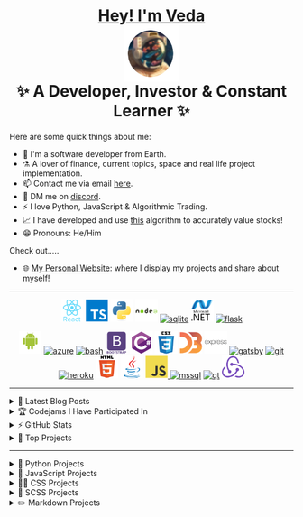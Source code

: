 <h1 align="center" style="border-bottom: none">
    <b>
        <a href="https://github.com/dopevog">Hey! I'm Veda</a><br>
    </b>
    <img align="center" width="100" height="100" src="https://github.com/dopevog/dopevog/blob/main/myicon.png"><br>
    </b>
    ✨ A Developer, Investor & Constant Learner ✨ <br>

</h1>


Here are some quick things about me:

- 🔭 I'm a software developer from Earth.
- ⚗️ A lover of finance, current topics, space and real life project implementation.
- 📫 Contact me via email [here](mailto:vedant.vnk@gmail.com).
- 👾 DM me on [discord](https://discord.com/users/711092289740472370).
- ⚡ I love Python, JavaScript & Algorithmic Trading.
- 📈 I have developed and use [this](https://docs.google.com/document/d/1ks_oHgM1R7aNmpa2Cq8Y12pmkiN3P1iAdAr1PqiUhZg/edit) algorithm to accurately value stocks!
- 😁 Pronouns: He/Him

Check out..... 

- 🌐 [My Personal Website](https://dopevog.github.io/me/): where I display my projects and share about myself!

---

<p align="center">
  <a href="https://reactjs.org/" target="_blank"><img src="https://raw.githubusercontent.com/devicons/devicon/master/icons/react/react-original-wordmark.svg" alt="react" width="40" height="40" /></a>
  <a href="https://www.typescriptlang.org/" target="_blank"><img src="https://raw.githubusercontent.com/devicons/devicon/master/icons/typescript/typescript-original.svg" alt="typescript" width="40" height="40" /></a>
  <a href="https://www.python.org" target="_blank"><img src="https://raw.githubusercontent.com/devicons/devicon/master/icons/python/python-original.svg" alt="python" width="40" height="40" /></a>
  <a href="https://nodejs.org" target="_blank"><img src="https://raw.githubusercontent.com/devicons/devicon/master/icons/nodejs/nodejs-original-wordmark.svg" alt="nodejs" width="40" height="40" /></a>
  <a href="https://www.sqlite.org/" target="_blank"><img src="https://www.vectorlogo.zone/logos/sqlite/sqlite-icon.svg" alt="sqlite" width="40" height="40" /></a>
  <a href="https://dotnet.microsoft.com/" target="_blank"><img src="https://raw.githubusercontent.com/devicons/devicon/master/icons/dot-net/dot-net-original-wordmark.svg" alt="dotnet" width="40" height="40" /></a>
  <a href="https://flask.palletsprojects.com/" target="_blank"><img src="https://www.vectorlogo.zone/logos/pocoo_flask/pocoo_flask-icon.svg" alt="flask" width="40" height="40" /></a>
</p>

<p align="center">
  <a href="https://developer.android.com" target="_blank"><img src="https://raw.githubusercontent.com/devicons/devicon/master/icons/android/android-original-wordmark.svg" alt="android" width="40" height="40" /></a>
  <a href="https://azure.microsoft.com/en-in/" target="_blank"><img src="https://www.vectorlogo.zone/logos/microsoft_azure/microsoft_azure-icon.svg" alt="azure" width="40" height="40" /></a>
  <a href="https://www.gnu.org/software/bash/" target="_blank"><img src="https://www.vectorlogo.zone/logos/gnu_bash/gnu_bash-icon.svg" alt="bash" width="40" height="40" /></a>
  <a href="https://getbootstrap.com" target="_blank"><img src="https://raw.githubusercontent.com/devicons/devicon/master/icons/bootstrap/bootstrap-plain-wordmark.svg" alt="bootstrap" width="40" height="40" /></a>
  <a href="https://www.w3schools.com/cs/" target="_blank"><img src="https://raw.githubusercontent.com/devicons/devicon/master/icons/csharp/csharp-original.svg" alt="csharp" width="40" height="40" /></a>
  <a href="https://www.w3schools.com/css/" target="_blank"><img src="https://raw.githubusercontent.com/devicons/devicon/master/icons/css3/css3-original-wordmark.svg" alt="css3" width="40" height="40" /></a>
  <a href="https://d3js.org/" target="_blank"><img src="https://raw.githubusercontent.com/devicons/devicon/master/icons/d3js/d3js-original.svg" alt="d3js" width="40" height="40" /></a>
  <a href="https://expressjs.com" target="_blank"><img src="https://raw.githubusercontent.com/devicons/devicon/master/icons/express/express-original-wordmark.svg" alt="express" width="40" height="40" /></a>
  <a href="https://www.gatsbyjs.com/" target="_blank"><img src="https://www.vectorlogo.zone/logos/gatsbyjs/gatsbyjs-icon.svg" alt="gatsby" width="40" height="40" /></a>
  <a href="https://git-scm.com/" target="_blank"><img src="https://www.vectorlogo.zone/logos/git-scm/git-scm-icon.svg" alt="git" width="40" height="40" /></a>
  <a href="https://heroku.com" target="_blank"><img src="https://www.vectorlogo.zone/logos/heroku/heroku-icon.svg" alt="heroku" width="40" height="40" /></a>
  <a href="https://www.w3.org/html/" target="_blank"><img src="https://raw.githubusercontent.com/devicons/devicon/master/icons/html5/html5-original-wordmark.svg" alt="html5" width="40" height="40" /></a>
  <a href="https://www.java.com" target="_blank"><img src="https://raw.githubusercontent.com/devicons/devicon/master/icons/java/java-original.svg" alt="java" width="40" height="40" /></a>
  <a href="https://developer.mozilla.org/en-US/docs/Web/JavaScript" target="_blank"><img src="https://raw.githubusercontent.com/devicons/devicon/master/icons/javascript/javascript-original.svg" alt="javascript" width="40" height="40" /> </a>
  <a href="https://www.microsoft.com/en-us/sql-server" target="_blank"><img src="https://cdn.worldvectorlogo.com/logos/microsoft-sql-server.svg" alt="mssql" width="40" height="40" /></a>
  <a href="https://www.qt.io/" target="_blank"><img src="https://upload.wikimedia.org/wikipedia/commons/0/0b/Qt_logo_2016.svg" alt="qt" width="40" height="40" /></a>
  <a href="https://redux.js.org" target="_blank"><img src="https://raw.githubusercontent.com/devicons/devicon/master/icons/redux/redux-original.svg" alt="redux" width="40" height="40" /></a>
</p>

---

<details>
  <summary>📕 Latest Blog Posts</summary>
  
<!-- BLOG-POST-LIST:START -->
- [Nothing Yet]()
<!-- BLOG-POST-LIST:END -->

➡️ [more blog posts...]()

</details>

<details>
  <summary>🏆 Codejams I Have Participated In</summary>
  
<!-- CODEJAM-LIST:START -->
- [Nothing Yet]()
<!-- CODEJAM-LIST:END -->

</details>

<details>
  <summary>⚡ GitHub Stats</summary>

  ![Github stats](https://github-readme-stats.vercel.app/api?username=dopevog&show_icons=true&count_private=true&theme=vision-friendly-dark&icon_color=ffd95b)
 
  [![Top Langs](https://github-readme-stats.vercel.app/api/top-langs/?username=dopevog&hide=html&theme=vision-friendly-dark&icon_color=ffd95b)](https://github.com/twopirllc/github-readme-stats)
  
  ![Streak](https://github-readme-streak-stats.herokuapp.com/?user=dopevog&hide=html&theme=vision-friendly-dark&icon_color=ffd95b)
  
  ![activity-graph](https://activity-graph.herokuapp.com/graph?username=dopevog&theme=react-dark&area=true&hide_border=true)
  
  
</details>

<details>
  <summary>🥇 Top Projects</summary>
  
  [![ReadMe Card](https://github-readme-stats.vercel.app/api/pin/?username=cstox&repo=stox&theme=vision-friendly-dark&icon_color=ffd95b)](https://github.com/cstox/stox)
  
  [![ReadMe Card](https://github-readme-stats.vercel.app/api/pin/?username=cvython&repo=vython&theme=vision-friendly-dark&icon_color=ffd95b)](https://github.com/cvython/vython)
  
  [![ReadMe Card](https://github-readme-stats.vercel.app/api/pin/?username=yokiorg&repo=codepix&theme=vision-friendly-dark&icon_color=ffd95b)](https://github.com/code-pix/codepix)
  
  [![ReadMe Card](https://github-readme-stats.vercel.app/api/pin/?username=dopevog&repo=repolist&theme=vision-friendly-dark&icon_color=ffd95b)](https://github.com/dopevog/repolist)
  
  [![ReadMe Card](https://github-readme-stats.vercel.app/api/pin/?username=dopevog&repo=stockmarket-ai&theme=vision-friendly-dark&icon_color=ffd95b)](https://github.com/dopevog/stockmarket-ai)
  
  [![ReadMe Card](https://github-readme-stats.vercel.app/api/pin/?username=dopevog&repo=aesthetic&theme=vision-friendly-dark&icon_color=ffd95b)](https://github.com/dopevog/aesthetic)
  
  [![ReadMe Card](https://github-readme-stats.vercel.app/api/pin/?username=dopevog&repo=fakegooogle&theme=vision-friendly-dark&icon_color=ffd95b)](https://github.com/dopevog/fakegooogle)
  
</details>

---

<details>
  <summary>🐍 Python Projects</summary>
  
  [![ReadMe Card](https://github-readme-stats.vercel.app/api/pin/?username=cstox&repo=stox&theme=vision-friendly-dark&icon_color=ffd95b)](https://github.com/cstox/stox)
  
  [![ReadMe Card](https://github-readme-stats.vercel.app/api/pin/?username=cvython&repo=vython&theme=vision-friendly-dark&icon_color=ffd95b)](https://github.com/cvython/vython)
  
  [![ReadMe Card](https://github-readme-stats.vercel.app/api/pin/?username=dopevog&repo=stockmarket-ai&theme=vision-friendly-dark&icon_color=ffd95b)](https://github.com/dopevog/stockmarket-ai)
  
  [![ReadMe Card](https://github-readme-stats.vercel.app/api/pin/?username=dopevog&repo=cv-sudoku-solver&theme=vision-friendly-dark&icon_color=ffd95b)](https://github.com/dopevog/cv-sudoku-solver)
  
</details>

<details>
  <summary>📜 JavaScript Projects</summary>
  
  [![ReadMe Card](https://github-readme-stats.vercel.app/api/pin/?username=dopevog&repo=me&theme=vision-friendly-dark&icon_color=ffd95b)](https://github.com/dopevog/me)
 
  [![ReadMe Card](https://github-readme-stats.vercel.app/api/pin/?username=yokiorg&repo=codepix&theme=vision-friendly-dark&icon_color=ffd95b)](https://github.com/yokiorg/codepix)
  
  [![ReadMe Card](https://github-readme-stats.vercel.app/api/pin/?username=dopevog&repo=fakegooogle&theme=vision-friendly-dark&icon_color=ffd95b)](https://github.com/dopevog/fakegooogle)
    
</details>

<details>
  <summary>👨‍💻 CSS Projects</summary>
  
  [![ReadMe Card](https://github-readme-stats.vercel.app/api/pin/?username=dopevog&repo=aesthetic&theme=vision-friendly-dark&icon_color=ffd95b)](https://github.com/dopevog/aesthetic)
  
</details>

<details>
  <summary>🦾 SCSS Projects</summary>
  
  [![ReadMe Card](https://github-readme-stats.vercel.app/api/pin/?username=dopevog&repo=repolist&theme=vision-friendly-dark&icon_color=ffd95b)](https://github.com/dopevog/repolist)
  
</details>

<details>
  <summary>✏️ Markdown Projects</summary>
  
  [![ReadMe Card](https://github-readme-stats.vercel.app/api/pin/?username=dopevog&repo=dopevog&theme=vision-friendly-dark&icon_color=ffd95b)](https://github.com/dopevog/dopevog)
  
</details>

